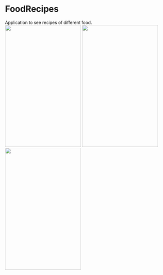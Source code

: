 # FoodRecipes
Application to see recipes of different food.
<img src="https://user-images.githubusercontent.com/93306725/220709102-5fb2341a-2690-47eb-b239-19fa21212d26.png" width="250" height="400"/>
<img src="https://user-images.githubusercontent.com/93306725/220709317-276ceeee-cd9a-420a-ad41-71822c7dc7c8.png" width="250" height="400"/>
<img src="https://user-images.githubusercontent.com/93306725/220709603-abc6f7ca-19a7-4081-8a6d-b9a3338f495f.png" width="250" height="400"/>
